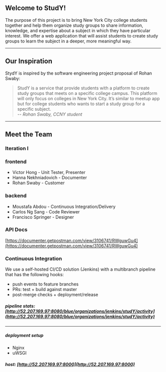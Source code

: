 ## Welcome to StudY!
The purpose of this project is to bring New York City college students together and help them organize study groups to share  information, knowledge, and expertise about a subject in which they have particular interest. 
We offer a web application that will assist students to create study groups to learn the subject in a deeper, more meaningful way.
***
## Our Inspiration
StydY is inspired by the software engineering project proposal of Rohan Swaby:
> StudY is a service that provide students with a platform to create study groups that meets on a specific college campus. This platform will only focus on colleges in New York City. It’s similar to meetup app but for college students who wants to start a study group for a specific subject.    
-- _Rohan Swaby, CCNY student_
***
## Meet the Team
### Iteration I
### frontend
* Victor Hong - Unit Tester,  Presenter
* Hanna Nekhniadovich - Documenter
* Rohan Swaby - Customer
### backend
* Moustafa Abdou - Continuous Integration/Delivery
* Carlos Ng Sang - Code Reviewer
* Francisco Springer - Designer
### API Docs
[https://documenter.getpostman.com/view/3106741/RWguwGu4](https://documenter.getpostman.com/view/3106741/RWguwGu4)
### Continuous Integration
We use a self-hosted CI/CD solution (Jenkins) with a multibranch pipeline that has the following hooks:
- push events to feature branches 
- PRs: test + build against master
- post-merge checks + deployment/release

##### pipeline stats: [http://52.207.169.97:8080/blue/organizations/jenkins/studY/activity](http://52.207.169.97:8080/blue/organizations/jenkins/studY/activity)

----
##### deployment setup
- Nginx
- uWSGI

##### host: [http://52.207.169.97:8000](http://52.207.169.97:8000)








